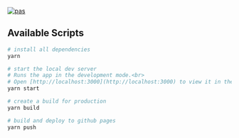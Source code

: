 [![pas](https://img.shields.io/static/v1?&message=ProgressiveApp.Store&color=74b9ff&style=flat&label=Follow%20Palastripe%20at)](https://progressiveapp.store/pwa/Palastripe)

## Available Scripts

```sh
# install all dependencies
yarn

# start the local dev server
# Runs the app in the development mode.<br>
# Open [http://localhost:3000](http://localhost:3000) to view it in the browser.
yarn start

# create a build for production
yarn build

# build and deploy to github pages
yarn push
```

